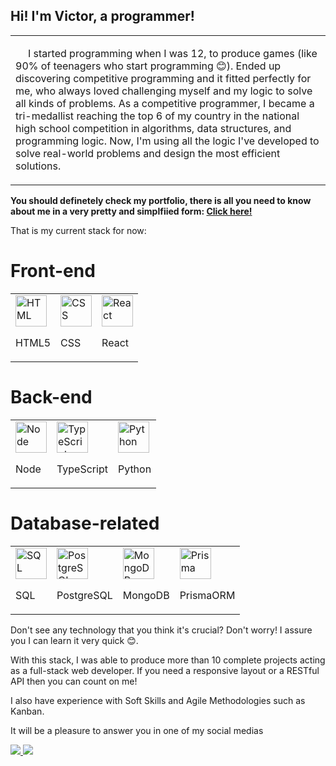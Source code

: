 ## **Hi! I'm Victor, a programmer!**

<table>
  <tbody>
    <tr>
      <td align="left" width="60%">
         <p style="text-indent: 20px;">I started programming when I was 12, to produce games (like 90% of teenagers who start programming 😊).
Ended up discovering competitive programming and it fitted perfectly for me, who always loved challenging myself and my logic to solve all kinds of problems. As a competitive programmer, I became a tri-medallist reaching the top 6 of my country in the national high school competition in algorithms, data structures, and programming logic. Now, I'm using all the logic I've developed to solve real-world problems and design the most efficient solutions. </p>
   </tr>
  </tbody>
</table>

**You should definetely check my portfolio, there is all you need to know about me in a very pretty and simplfiied form: <a href="https://vsisterolli-portfolio.vercel.app/" target="_blank">Click here!</a>**

That is my current stack for now:

<h1>Front-end</h1>
<table>
  <tr>
    <td valign="top"><img height="50" src="https://user-images.githubusercontent.com/25181517/192158954-f88b5814-d510-4564-b285-dff7d6400dad.png" alt="HTML" title="HTML" /><p>HTML5</p></td>
    <td valign="top"><img height="50" src="https://cdn-icons-png.flaticon.com/512/732/732190.png" alt="CSS" title="CSS" /><p>CSS</p></td>
    <td valign="top"><img height="50" src="https://cdn-icons-png.flaticon.com/512/875/875209.png" alt="React" title="React" /><p>React</p></td>
  </tr>
</table>

<h1>Back-end</h1>
<table>
  <tr>
    <td valign="top"><img height="50" src="https://cdn-icons-png.flaticon.com/512/5968/5968322.png" alt="Node" title="Node" /><p>Node</p></td>
    <td valign="top"><img height="50" src="https://cdn-icons-png.flaticon.com/512/5968/5968381.png" alt="TypeScript" title="TypeScript" /><p>TypeScript</p></td>
    <td valign="top"><img height="50" src="https://cdn-icons-png.flaticon.com/512/5968/5968350.png" alt="Python" title="Python" /><p>Python</p></td>
  </tr>
</table>

<h1>Database-related</h1>
<table>
  <tr>
    <td valign="top"><img height="50" src="https://cdn-icons-png.flaticon.com/512/4492/4492311.png" alt="SQL" title="SQL" /><p>SQL</p></td>
    <td valign="top"><img height="50" src="https://cdn-icons-png.flaticon.com/512/5968/5968342.png" alt="PostgreSQL" title="PostgreSQL" /><p>PostgreSQL</p></td>
    <td valign="top"><img height="50" src="https://cdn.iconscout.com/icon/free/png-512/mongodb-5-1175140.png?f=avif&w=256" alt="MongoDB" title="MongoDB" /><p>MongoDB</p></td>
    <td valign="top"><img height="50" src="https://cdn-icons-png.flaticon.com/512/7531/7531781.png" alt="Prisma" title="Prisma" /><p>PrismaORM</p></td>
  </tr>
</table>

Don't see any technology that you think it's crucial? Don't worry! I assure you I can learn it very quick 😊.

With this stack, I was able to produce more than 10 complete projects acting as a full-stack web developer. If you need a responsive layout or a RESTful API then you can count on me!

I also have experience with Soft Skills and Agile Methodologies such as Kanban.

It will be a pleasure to answer you in one of my social medias

<a href="mailto: vsisterolli@gmail.com" target="_blank">
  <img src="https://img.shields.io/badge/-gmail-red?style=for-the-badge&logo=gmail&logoColor=white">
</a>
 <a href="https://www.linkedin.com/in/victorsisterolli/" target="_blank">
  <img src="https://img.shields.io/badge/-linkedin-blue?style=for-the-badge&logo=linkedin&logoColor=white">
</a>
